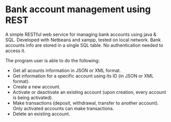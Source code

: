 # Bank account management using REST

A simple RESTful web service for managing bank accounts using java & SQL.
Developed with Netbeans and xampp, tested on local network.
Bank accounts info are stored in a single SQL table. No authentication needed to access it.

The program user is able to do the following:
- Get all acounts information in JSON or XML format.
- Get information for a specific account using its ID (in JSON or XML format).
- Create a new account.
- Activate or deactivate an existing account (upon creation, every account is being activated).
- Make transactions (deposit, withdrawal, transfer to another account). Only activated accounts can make transactions.
- Delete an existing account.